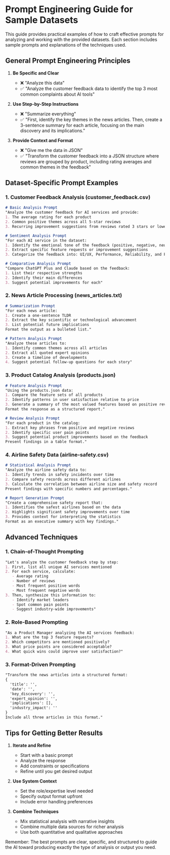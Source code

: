 # Prompt Engineering Guide for Sample Datasets

This guide provides practical examples of how to craft effective prompts for analyzing and working with the provided datasets. Each section includes sample prompts and explanations of the techniques used.

## General Prompt Engineering Principles

1. **Be Specific and Clear**
   - ❌ "Analyze this data"
   - ✅ "Analyze the customer feedback data to identify the top 3 most common complaints about AI tools"

2. **Use Step-by-Step Instructions**
   - ❌ "Summarize everything"
   - ✅ "First, identify the key themes in the news articles. Then, create a 3-sentence summary for each article, focusing on the main discovery and its implications."

3. **Provide Context and Format**
   - ❌ "Give me the data in JSON"
   - ✅ "Transform the customer feedback into a JSON structure where reviews are grouped by product, including rating averages and common themes in the feedback"

## Dataset-Specific Prompt Examples

### 1. Customer Feedback Analysis (customer_feedback.csv)

```markdown
# Basic Analysis Prompt
"Analyze the customer feedback for AI services and provide:
1. The average rating for each product
2. Common positive themes across all 5-star reviews
3. Recurring improvement suggestions from reviews rated 3 stars or lower"

# Sentiment Analysis Prompt
"For each AI service in the dataset:
1. Identify the emotional tone of the feedback (positive, negative, neutral)
2. Extract specific feature requests or improvement suggestions
3. Categorize the feedback into: UI/UX, Performance, Reliability, and Features"

# Comparative Analysis Prompt
"Compare ChatGPT Plus and Claude based on the feedback:
1. List their respective strengths
2. Identify their main differences
3. Suggest potential improvements for each"
```

### 2. News Article Processing (news_articles.txt)

```markdown
# Summarization Prompt
"For each news article:
1. Create a one-sentence TLDR
2. Extract the key scientific or technological advancement
3. List potential future implications
Format the output as a bulleted list."

# Pattern Analysis Prompt
"Analyze these articles to:
1. Identify common themes across all articles
2. Extract all quoted expert opinions
3. Create a timeline of developments
4. Suggest potential follow-up questions for each story"
```

### 3. Product Catalog Analysis (products.json)

```markdown
# Feature Analysis Prompt
"Using the products.json data:
1. Compare the feature sets of all products
2. Identify patterns in user satisfaction relative to price
3. Generate a summary of the most valued features based on positive reviews
Format the response as a structured report."

# Review Analysis Prompt
"For each product in the catalog:
1. Extract key phrases from positive and negative reviews
2. Identify specific user pain points
3. Suggest potential product improvements based on the feedback
Present findings in a table format."
```

### 4. Airline Safety Data (airline-safety.csv)

```markdown
# Statistical Analysis Prompt
"Analyze the airline safety data to:
1. Identify trends in safety incidents over time
2. Compare safety records across different airlines
3. Calculate the correlation between airline size and safety record
Present findings with specific numbers and percentages."

# Report Generation Prompt
"Create a comprehensive safety report that:
1. Identifies the safest airlines based on the data
2. Highlights significant safety improvements over time
3. Provides context for interpreting the statistics
Format as an executive summary with key findings."
```

## Advanced Techniques

### 1. Chain-of-Thought Prompting
```markdown
"Let's analyze the customer feedback step by step:
1. First, list all unique AI services mentioned
2. For each service, calculate:
   - Average rating
   - Number of reviews
   - Most frequent positive words
   - Most frequent negative words
3. Then, synthesize this information to:
   - Identify market leaders
   - Spot common pain points
   - Suggest industry-wide improvements"
```

### 2. Role-Based Prompting
```markdown
"As a Product Manager analyzing the AI services feedback:
1. What are the top 3 feature requests?
2. Which competitors are mentioned positively?
3. What price points are considered acceptable?
4. What quick wins could improve user satisfaction?"
```

### 3. Format-Driven Prompting
```markdown
"Transform the news articles into a structured format:
{
  'title': '',
  'date': '',
  'key_discovery': '',
  'expert_opinion': '',
  'implications': [],
  'industry_impact': ''
}
Include all three articles in this format."
```

## Tips for Getting Better Results

1. **Iterate and Refine**
   - Start with a basic prompt
   - Analyze the response
   - Add constraints or specifications
   - Refine until you get desired output

2. **Use System Context**
   - Set the role/expertise level needed
   - Specify output format upfront
   - Include error handling preferences

3. **Combine Techniques**
   - Mix statistical analysis with narrative insights
   - Combine multiple data sources for richer analysis
   - Use both quantitative and qualitative approaches

Remember: The best prompts are clear, specific, and structured to guide the AI toward producing exactly the type of analysis or output you need. 